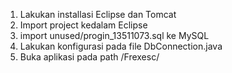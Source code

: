 1. Lakukan installasi Eclipse dan Tomcat
2. Import project kedalam Eclipse
3. import unused/progin_13511073.sql ke MySQL
4. Lakukan konfigurasi pada file DbConnection.java
5. Buka aplikasi pada path /Frexesc/